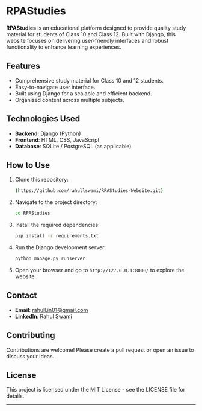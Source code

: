 # RPAStudies  

**RPAStudies** is an educational platform designed to provide quality study material for students of Class 10 and Class 12. Built with Django, this website focuses on delivering user-friendly interfaces and robust functionality to enhance learning experiences.  

## Features  

- Comprehensive study material for Class 10 and 12 students.  
- Easy-to-navigate user interface.  
- Built using Django for a scalable and efficient backend.  
- Organized content across multiple subjects.  

## Technologies Used  

- **Backend**: Django (Python)  
- **Frontend**: HTML, CSS, JavaScript  
- **Database**: SQLite / PostgreSQL (as applicable)  

## How to Use  

1. Clone this repository:  
   ```bash  
   (https://github.com/rahullswami/RPAStudies-Website.git) 
   ```  

2. Navigate to the project directory:  
   ```bash  
   cd RPAStudies  
   ```  

3. Install the required dependencies:  
   ```bash  
   pip install -r requirements.txt  
   ```  

4. Run the Django development server:  
   ```bash  
   python manage.py runserver  
   ```  

5. Open your browser and go to `http://127.0.0.1:8000/` to explore the website.  

## Contact  

- **Email**: [rahull.in01@gmail.com](mailto:rahull.in01@gmail.com)  
- **LinkedIn**: [Rahul Swami](https://www.linkedin.com/in/rahul-swami-aa4218300/)  

## Contributing  

Contributions are welcome! Please create a pull request or open an issue to discuss your ideas.  

## License  

This project is licensed under the MIT License - see the LICENSE file for details.  

---  
